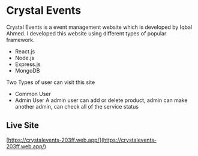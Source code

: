 
# Crystal Events
Crystal Events is a event management website which is developed by Iqbal Ahmed. I developed this website using different types of popular framework.

* React.js
* Node.js
* Express.js
* MongoDB

Two Types of user can visit this site
* Common User
* Admin User
A admin user can add or delete product, admin can make another admin, can check all of the service status
## Live Site
[https://crystalevents-203ff.web.app/](https://crystalevents-203ff.web.app/)